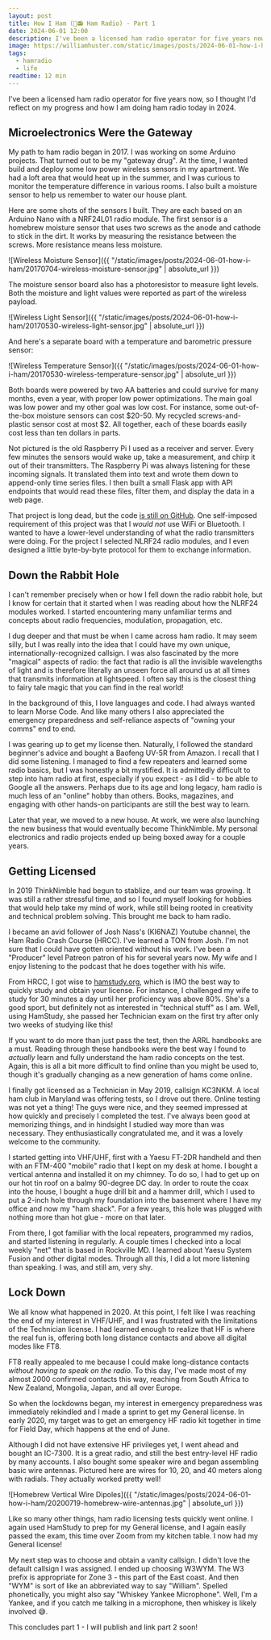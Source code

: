 ```yaml
---
layout: post
title: How I Ham (🍖📻 Ham Radio) - Part 1
date: 2024-06-01 12:00
description: I've been a licensed ham radio operator for five years now, so I thought I'd reflect on my progress and how I am doing ham radio today in 2024.
image: https://williamhuster.com/static/images/posts/2024-06-01-how-i-ham/20200428-ic-7300-rails-and-handle.jpg
tags:
  - hamradio
  - life
readtime: 12 min
---
```


I've been a licensed ham radio operator for five years now, so I thought I'd reflect on my progress and how I am doing ham radio today in 2024.

## Microelectronics Were the Gateway

My path to ham radio began in 2017. I was working on some Arduino projects. That turned out to be my "gateway drug". At the time, I wanted build and deploy some low power wireless sensors in my apartment. We had a loft area that would heat up in the summer, and I was curious to monitor the temperature difference in various rooms. I also built a moisture sensor to help us remember to water our house plant.

Here are some shots of the sensors I built. They are each based on an Arduino Nano with a NRF24L01 radio module. The first sensor is a homebrew moisture sensor that uses two screws as the anode and cathode to stick in the dirt. It works by measuring the resistance between the screws. More resistance means less moisture.

![Wireless Moisture Sensor]({{ "/static/images/posts/2024-06-01-how-i-ham/20170704-wireless-moisture-sensor.jpg" | absolute_url }})

The moisture sensor board also has a photoresistor to measure light levels. Both the moisture and light values were reported as part of the wireless payload.

![Wireless Light Sensor]({{ "/static/images/posts/2024-06-01-how-i-ham/20170530-wireless-light-sensor.jpg" | absolute_url }})

And here's a separate board with a temperature and barometric pressure sensor:

![Wireless Temperature Sensor]({{ "/static/images/posts/2024-06-01-how-i-ham/20170530-wireless-temperature-sensor.jpg" | absolute_url }})

Both boards were powered by two AA batteries and could survive for many months, even a year, with proper low power optimizations. The main goal was low power and my other goal was low cost. For instance, some out-of-the-box moisture sensors can cost $20-50. My recycled screws-and-plastic sensor cost at most $2. All together, each of these boards easily cost less than ten dollars in parts.

Not pictured is the old Raspberry Pi I used as a receiver and server. Every few minutes the sensors would wake up, take a measurement, and chirp it out of their transmitters. The Raspberry Pi was always listening for these incoming signals. It translated them into text and wrote them down to append-only time series files. I then built a small Flask app with API endpoints that would read these files, filter them, and display the data in a web page.

That project is long dead, but the code [is still on GitHub](https://github.com/whusterj/home-sensors). One self-imposed requirement of this project was that I _would not_ use WiFi or Bluetooth. I wanted to have a lower-level understanding of what the radio transmitters were doing. For the project I selected NLRF24 radio modules, and I even designed a little byte-by-byte protocol for them to exchange information.

## Down the Rabbit Hole

I can't remember precisely when or how I fell down the radio rabbit hole, but I know for certain that it started when I was reading about how the NLRF24 modules worked. I started encountering many unfamiliar terms and concepts about radio frequencies, modulation, propagation, etc.

I dug deeper and that must be when I came across ham radio. It may seem silly, but I was really into the idea that I could have my own unique, internationally-recognized callsign. I was also fascinated by the more "magical" aspects of radio: the fact that radio is all the invisible wavelengths of light and is therefore literally an unseen force all around us at all times that transmits information at lightspeed. I often say this is the closest thing to fairy tale magic that you can find in the real world!

In the background of this, I love languages and code. I had always wanted to learn Morse Code. And like many others I also appreciated the emergency preparedness and self-reliance aspects of "owning your comms" end to end.

I was gearing up to get my license then. Naturally, I followed the standard beginner's advice and bought a Baofeng UV-5R from Amazon. I recall that I did some listening. I managed to find a few repeaters and learned some radio basics, but I was honestly a bit mystified. It is admittedly difficult to step into ham radio at first, especially if you expect - as I did - to be able to Google all the answers. Perhaps due to its age and long legacy, ham radio is much less of an "online" hobby than others. Books, magazines, and engaging with other hands-on participants are still the best way to learn.

Later that year, we moved to a new house. At work, we were also launching the new business that would eventually become ThinkNimble. My personal electronics and radio projects ended up being boxed away for a couple years.

## Getting Licensed

In 2019 ThinkNimble had begun to stablize, and our team was growing. It was still a rather stressful time, and so I found myself looking for hobbies that would help take my mind of work, while still being rooted in creativity and technical problem solving. This brought me back to ham radio.

I became an avid follower of Josh Nass's (KI6NAZ) Youtube channel, the Ham Radio Crash Course (HRCC). I've learned a TON from Josh. I'm not sure that I could have gotten oriented without his work. I've been a "Producer" level Patreon patron of his for several years now. My wife and I enjoy listening to the podcast that he does together with his wife.

From HRCC, I got wise to [hamstudy.org](https://hamstudy.org/), which is IMO the best way to quickly study and obtain your license. For instance, I challenged my wife to study for 30 minutes a day until her proficiency was above 80%. She's a good sport, but definitely not as interested in "technical stuff" as I am. Well, using HamStudy, she passed her Technician exam on the first try after only two weeks of studying like this!

If you want to do more than just pass the test, then the ARRL handbooks are a must. Reading through these handbooks were the best way I found to _actually_ learn and fully understand the ham radio concepts on the test. Again, this is all a bit more difficult to find online than you might be used to, though it's gradually changing as a new generation of hams come online.

I finally got licensed as a Technician in May 2019, callsign KC3NKM. A local ham club in Maryland was offering tests, so I drove out there. Online testing was not yet a thing! The guys were nice, and they seemed impressed at how quickly and precisely I completed the test. I've always been good at memorizing things, and in hindsight I studied way more than was necessary. They enthusiastically congratulated me, and it was a lovely welcome to the community.

I started getting into VHF/UHF, first with a Yaesu FT-2DR handheld and then with an FTM-400 "mobile" radio that I kept on my desk at home. I bought a vertical antenna and installed it on my chimney. To do so, I had to get up on our hot tin roof on a balmy 90-degree DC day. In order to route the coax into the house, I bought a huge drill bit and a hammer drill, which I used to put a 2-inch hole through my foundation into the basement where I have my office and now my "ham shack". For a few years, this hole was plugged with nothing more than hot glue - more on that later.

From there, I got familiar with the local repeaters, programmed my radios, and started listening in regularly. A couple times I checked into a local weekly "net" that is based in Rockville MD. I learned about Yaesu System Fusion and other digital modes. Through all this, I did a lot more listening than speaking. I was, and still am, very shy.

## Lock Down

We all know what happened in 2020. At this point, I felt like I was reaching the end of my interest in VHF/UHF, and I was frustrated with the limitations of the Technician license. I had learned enough to realize that HF is where the real fun is, offering both long distance contacts and above all digital modes like FT8.

FT8 really appealed to me because I could make long-distance contacts _without having to speak on the radio_. To this day, I've made most of my almost 2000 confirmed contacts this way, reaching from South Africa to New Zealand, Mongolia, Japan, and all over Europe.

So when the lockdowns began, my interest in emergency preparedness was immediately rekindled and I made a sprint to get my General license. In early 2020, my target was to get an emergency HF radio kit together in time for Field Day, which happens at the end of June.

Although I did not have extensive HF privileges yet, I went ahead and bought an IC-7300. It is a great radio, and still the best entry-level HF radio by many accounts. I also bought some speaker wire and began assembling basic wire antennas. Pictured here are wires for 10, 20, and 40 meters along with radials. They actually worked pretty well!

![Homebrew Vertical Wire Dipoles]({{ "/static/images/posts/2024-06-01-how-i-ham/20200719-homebrew-wire-antennas.jpg" | absolute_url }})

Like so many other things, ham radio licensing tests quickly went online. I again used HamStudy to prep for my General license, and I again easily passed the exam, this time over Zoom from my kitchen table. I now had my General license!

My next step was to choose and obtain a vanity callsign. I didn't love the default callsign I was assigned. I ended up choosing W3WYM. The W3 prefix is appropriate for Zone 3 - this part of the East coast. And then "WYM" is sort of like an abbreviated way to say "William". Spelled phonetically, you might also say "Whiskey Yankee Microphone". Well, I'm a Yankee, and if you catch me talking in a microphone, then whiskey is likely involved 😅.

This concludes part 1 - I will publish and link part 2 soon!
